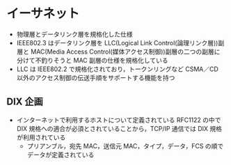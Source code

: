 # イーサネット

- 物理層とデータリンク層を規格化した仕様
- IEEE802.3 はデータリンク層を LLC(Logical Link Control(論理リンク層))副層と MAC(Media Access Control(媒体アクセス制御))副層の二つの副層に分けて不釣りそうと MAC 副層の仕様を規格化している
- LLC は IEEE802.2 で規格化されており，トークンリングなど CSMA／CD 以外のアクセス制御の伝送手順をサポートする機能を持つ

## DIX 企画

- インターネットで利用するホストについて定義されている RFC1122 の中で DIX 規格への適合が必須とされていることから，TCP/IP 通信では DIX 規格が利用されている
  - プリアンブル，宛先 MAC，送信元 MAC，タイプ，データ，FCS の順でデータが定義されている
